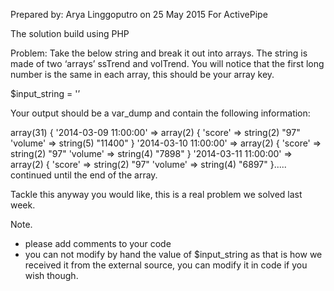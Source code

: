 Prepared by: Arya Linggoputro on 25 May 2015 For ActivePipe

The solution build using PHP 

Problem:
Take the below string and break it out into arrays. The string is made of two ‘arrays’ ssTrend and volTrend. You will notice that the first long number is the same in each array, this should be your array key.

$input_string = '<script>window.ssGraphData = {
   	             	ssTrend: [[1394323200000,97],[1394409600000,97],[1394496000000,97],[1394582400000,96],[1394668800000,97],[1394755200000,97],[1394841600000,97],[1394928000000,97],[1395014400000,97],[1395100800000,97],[1395187200000,97],[1395273600000,97],[1395360000000,99],[1395446400000,99],[1395532800000,99],[1395619200000,99],[1395705600000,99],[1395792000000,99],[1395878400000,99],[1395964800000,99],[1396051200000,99],[1396137600000,99],[1396224000000,99],[1396310400000,99],[1396396800000,99],[1396483200000,98],[1396569600000,97],[1396656000000,99],[1396742400000,99],[1396828800000,97],[1396915200000,99]],
   	             	ssColor: "#129f12",
   	             	volTrend: [[1394323200000,11400],[1394409600000,7898],[1394496000000,6897],[1394582400000,11501],[1394668800000,11796],[1394755200000,13993],[1394841600000,14000],[1394928000000,14000],[1395014400000,14566],[1395100800000,14908],[1395187200000,9495],[1395273600000,7122],[1395360000000,6029],[1395446400000,6033],[1395532800000,6451],[1395619200000,5806],[1395705600000,6943],[1395792000000,6553],[1395878400000,7172],[1395964800000,8698],[1396051200000,8705],[1396137600000,8286],[1396224000000,8270],[1396310400000,7216],[1396396800000,5498],[1396483200000,5027],[1396569600000,35281],[1396656000000,47339],[1396742400000,47339],[1396828800000,63416],[1396915200000,66000]]};</script>’

Your output should be a var_dump and contain the following information:

array(31) {
  '2014-03-09 11:00:00' =>
  array(2) {
	'score' =>
	string(2) "97"
	'volume' =>
	string(5) "11400"
  }
  '2014-03-10 11:00:00' =>
  array(2) {
	'score' =>
	string(2) "97"
	'volume' =>
	string(4) "7898"
  }
  '2014-03-11 11:00:00' =>
  array(2) {
	'score' =>
	string(2) "97"
	'volume' =>
	string(4) "6897"
  }..... continued until the end of the array.

Tackle this anyway you would like, this is a real problem we solved last week.

Note.
 - please add comments to your code
 - you can not modify by hand the value of $input_string as that is how we received it from the external source, you can modify it in code if you wish though. 
